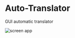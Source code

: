 # Auto-Translator
GUI automatic translator

![screen app](https://github.com/fabiohcsouza/Auto-Translator/blob/main/tests/2022-08-11_12-55-21.png)

